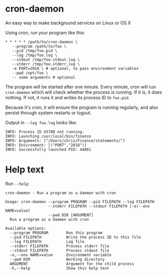 # cron-daemon

An easy way to make background services on Linux or OS X

Using cron, run your program like this:

``` shell
* * * * * /path/to/cron-daemon \
   --program /path/to/foo \
   --pid /tmp/foo.pid \
   --log /tmp/foo.log \
   --stdout /tmp/foo.stdout.log \
   --stderr /tmp/foo.stderr.log \
   -e PORT=2018 \ # optional, to pass environment variables
   --pwd /opt/foo \
   -- some arguments # optional
```

The program will be started after one minute. Every minute, cron will
run `cron-daemon` which will check whether the process is running. If
it is, it does nothing. If not, it runs it and writes its process ID
to `foo.pid`.

Because it's cron, it will ensure the program is running regularly,
and also persist through system restarts or logout.

Output in `--log foo.log` looks like:

```
INFO: Process ID 43780 not running.
INFO: Launching /usr/local/bin/finance
INFO: Arguments: ["/Users/chris/Finance/statements/"]
INFO: Environment: [("PORT","2018")]
INFO: Successfully launched PID: 44861
```

# Help text

Run `--help`:

    cron-daemon - Run a program as a daemon with cron

    Usage: cron-daemon --program PROGRAM --pid FILEPATH --log FILEPATH
                       --stderr FILEPATH --stdout FILEPATH [-e|--env NAME=value]
                       --pwd DIR [ARGUMENT]
      Run a program as a daemon with cron

    Available options:
      --program PROGRAM        Run this program
      --pid FILEPATH           Write the process ID to this file
      --log FILEPATH           Log file
      --stderr FILEPATH        Process stderr file
      --stdout FILEPATH        Process stdout file
      -e,--env NAME=value      Environment variable
      --pwd DIR                Working directory
      ARGUMENT                 Argument for the child process
      -h,--help                Show this help text
